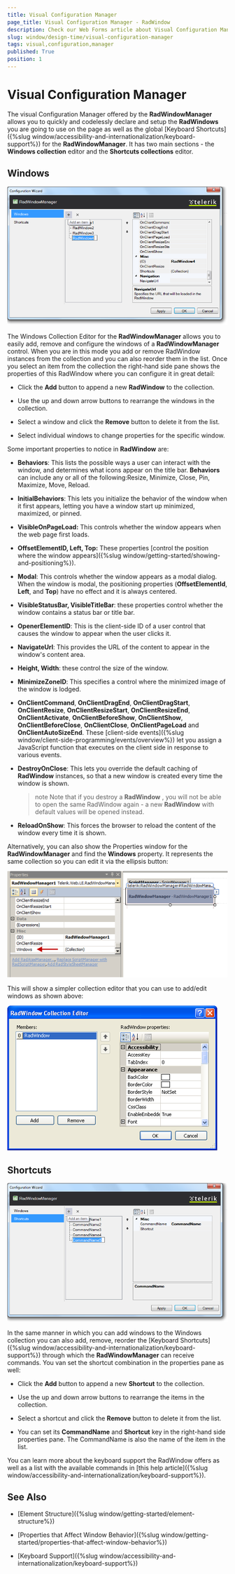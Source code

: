 ```yaml
---
title: Visual Configuration Manager
page_title: Visual Configuration Manager - RadWindow
description: Check our Web Forms article about Visual Configuration Manager.
slug: window/design-time/visual-configuration-manager
tags: visual,configuration,manager
published: True
position: 1
---
```


# Visual Configuration Manager

The visual Configuration Manager offered by the **RadWindowManager** allows you to quickly and codelessly declare and setup the **RadWindows** you are going to use on the page as well as the global [Keyboard Shortcuts]({%slug window/accessibility-and-internationalization/keyboard-support%}) for the **RadWindowManager**. It has two main sections - the **Windows collection** editor and the **Shortcuts collections** editor.

## Windows

![windowmanager-smart-tag-windows](images/windowmanager-smart-tag-windows.png)

The Windows Collection Editor for the **RadWindowManager** allows you to easily add, remove and configure the windows of a **RadWindowManager** control. When you are in this mode you add or remove RadWindow instances from the collection and you can also reorder them in the list. Once you select an item from the collection the right-hand side pane shows the properties of this RadWindow where you can configure it in great detail:

* Click the **Add** button to append a new **RadWindow** to the collection.

* Use the up and down arrow buttons to rearrange the windows in the collection.

* Select a window and click the **Remove** button to delete it from the list.

* Select individual windows to change properties for the specific window.

Some important properties to notice in **RadWindow** are:

* **Behaviors**: This lists the possible ways a user can interact with the window, and determines what icons appear on the title bar. **Behaviors** can include any or all of the following:Resize, Minimize, Close, Pin, Maximize, Move, Reload.

* **InitialBehaviors**: This lets you initialize the behavior of the window when it first appears, letting you have a window start up minimized, maximized, or pinned.

* **VisibleOnPageLoad:** This controls whether the window appears when the web page first loads.

* **OffsetElementID, Left, Top:** These properties [control the position where the window appears]({%slug window/getting-started/showing-and-positioning%}).

* **Modal**: This controls whether the window appears as a modal dialog. When the window is modal, the positioning properties (**OffsetElementId**, **Left**, and **Top**) have no effect and it is always centered.

* **VisibleStatusBar, VisibleTitleBar**: these properties control whether the window contains a status bar or title bar.

* **OpenerElementID**: This is the client-side ID of a user control that causes the window to appear when the user clicks it.

* **NavigateUrl**: This provides the URL of the content to appear in the window's content area.

* **Height, Width**: these control the size of the window.

* **MinimizeZoneID**: This specifies a control where the minimized image of the window is lodged.

* **OnClientCommand**, **OnClientDragEnd**, **OnClientDragStart**, **OnClientResize**, **OnClientResizeStart**, **OnClientResizeEnd**, **OnClientActivate**, **OnClientBeforeShow**, **OnClientShow**, **OnClientBeforeClose**, **OnClientClose**, **OnClientPageLoad** and **OnClientAutoSizeEnd**. These [client-side events]({%slug window/client-side-programming/events/overview%}) let you assign a JavaScript function that executes on the client side in response to various events.

* **DestroyOnClose**: This lets you override the default caching of **RadWindow** instances, so that a new window is created every time the window is shown.

	>note Note that if you destroy a **RadWindow** , you will not be able to open the same RadWindow again - a new **RadWindow** with default values will be opened instead.

* **ReloadOnShow**: This forces the browser to reload the content of the window every time it is shown.



Alternatively, you can also show the Properties window for the **RadWindowManager** and find the **Windows** property. It represents the same collection so you can edit it via the ellipsis button:

![radwindowmanager properties collection](images/radwindowmanager_properties_collection.png)

This will show a simpler collection editor that you can use to add/edit windows as shown above:

![radwindowmanager-simple collection editor](images/radwindowmanager-simple_collection_editor.png)

## Shortcuts

![windowmanager-smart-tag-shortcuts](images/windowmanager-smart-tag-shortcuts.png)

In the same manner in which you can add windows to the Windows collection you can also add, remove, reorder the [Keyboard Shortcuts]({%slug window/accessibility-and-internationalization/keyboard-support%}) through which the **RadWindowManager** can receive commands. You van set the shortcut combination in the properties pane as well:

* Click the **Add** button to append a new **Shortcut** to the collection.

* Use the up and down arrow buttons to rearrange the items in the collection.

* Select a shortcut and click the **Remove** button to delete it from the list.

* You can set its **CommandName** and **Shortcut** key in the right-hand side properties pane. The CommandName is also the name of the item in the list.

You can learn more about the keyboard support the RadWindow offers as well as a list with the available commands in [this help article]({%slug window/accessibility-and-internationalization/keyboard-support%}).

## See Also

 * [Element Structure]({%slug window/getting-started/element-structure%})

 * [Properties that Affect Window Behavior]({%slug window/getting-started/properties-that-affect-window-behavior%})

 * [Keyboard Support]({%slug window/accessibility-and-internationalization/keyboard-support%})

